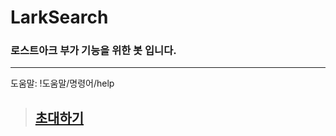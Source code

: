 # LarkSearch
### 로스트아크 부가 기능을 위한 봇 입니다.
* * *
도움말: !도움말/명령어/help

> ## [초대하기](https://discord.com/api/oauth2/authorize?client_id=930541518371053599&permissions=1644905888880&scope=bot)
